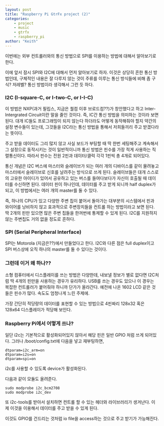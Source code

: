 ```yaml
---
layout: post
title: "Raspberry Pi GtrFx project (2)"
categories:
    - project
    - music
    - gtrfx
    - raspberry_pi
author: "Keith"
---
```


이번에는 외부 컨트롤러와의 통신 방법으로 SPI를 이용하는 방법에 대해서 알아보기로 한다.

이에 앞서 잠시 SPI와 I2C에 대해서 먼저 알아보기로 하자. 이것은 상당히 흔한 통신 방법인데, 구체적인 내용은 잘 다루지 않는 것이 주류를 이루는 통신 방식들에 비해 좀 구식? 저레벨? 통신 방법이라 생각해서 그런 듯 하다.

### I2C (I-square-C, or I-two-C, or I-I-C)

이 방법은 NXP(과거 필립스, 지금은 퀄컴 이후 브로드컴??)가 창안했다고 하고 Inter-Intergrated Circuit이란 말을 줄인 것이다. 즉, IC간 통신 방법을 의미하는 것이라 보면 된다. 대개 IC들도 프로그래밍이 되지 않는다 하더라도 어떻게 동작해줘야 할지 약간의 설정 변수들이 있는데, 그것들을 I2C라는 통신 방법을 통해서 저희들끼리 주고 받겠다라는 뜻이다.

주고 받을 데이터도 그리 많지 않고 사실 보드가 부팅할 때 딱 한번 세팅해주고 계속해서 그 설정으로 동작시키는 것이 일반적이니까 통신 방법은 핀수를 가장 적게 사용하는 직렬통신이다. 따라서 핀수는 전원 2핀과 데이터/클럭 각각 1핀씩 총 4개로 되어있다.

통신 개념은 I2C 버스에 마스터와 슬레이브가 되는 여러 개의 디바이스를 같이 물려놓고 마스터에서 슬레이브로 신호를 날려주는 방식으로 쓰게 된다. 슬레이브들은 대개 스스로의 고유한 아이디가 있어서 공유하고 있는 버스를 들여다보다가 자신이 호출될 때 데이터를 수신하면 된다. 데이터 핀이 하나인데, 데이터를 주고 받게 되니까 half duplex가 되고, 이 방법에서는 여러 개의 master를 둘 수 있다.

즉, 하나의 CPU가 있고 다양한 주변 칩이 붙어서 돌아가는 대부분의 시스템에서 핀과 와이어를 낭비하지 않고 효과적으로 주변장치들을 컨트롤 하는 방법이라고 보면 된다. 딱 2개의 핀만 있으면 많은 주변 칩들을 한꺼번에 통제할 수 있게 된다. I2C를 지원하지 않는 주변칩도 거의 없을 정도로 흔하다.

### SPI (Serial Peripheral Interface)

SPI는 Motorola (지금은??)에서 만들었다고 한다. I2C와 다른 점은 full duplex이고 SPI 버스상에 오직 하나의 master를 둘 수 있다는 것이다. 

### 그런데 이거 왜 하나??

소형 컴퓨터에서 디스플레이를 쓰는 방법은 다양한데, 내보낼 정보가 별로 없다면 I2C처럼 딱 4개의 핀만을 사용하는 경우가 유리하다. USB를 쓰는 경우도 있으나 이 경우는 복잡한 컨트롤러가 붙어줘야 하니까 단가가 올라간다. 예전에 나온 1602 LCD 같은 것들은 핀수가 많다. 속도도 엄청나게 느린 주제에.

가장 간단히 적당량의 데이터를 표현할 수 있는 방법으로 4핀짜리 128x32 혹은 128x64 디스플레이가 적당해 보인다.

### Raspberry Pi에서 어떻게 쓰나?

일단 i2c는 기본적으로 활성화되어있지 않아서 해당 핀은 일반 GPIO 처럼 쓰게 되어있다. 그러나 /boot/config.txt에 다음을 넣고 재부팅하면,

```
dtparam=i2c_arm=on
dtparam=i2s=on
dtparam=spi=on
```

i2c를 사용할 수 있도록 device가 활성화된다.

다음과 같이 모듈도 올려준다.
```
sudo modprobe i2c_bcm2708
sudo modprobe i2c_dev
```

또 i2c-tools를 받아서 설치하면 컨트롤 할 수 있는 헤더와 라이브러리가 생겨난다. 이제 이것을 이용해서 데이터를 주고 받을 수 있게 된다.

이것도 GPIO를 건드리는 것처럼 io file을 access하는 것으로 주고 받기가 가능해진다.

